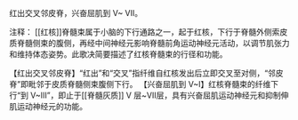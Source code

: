 红出交叉邻皮脊，兴奋屈肌到 V~ VII。

注释：
[[红核]]脊髓束属于小脑的下行通路之一，起于红核，下行于脊髓外侧索皮质脊髓侧束的腹侧，再经中间神经元影响脊髓前角运动神经元活动，以调节肌张力和维持体态姿势。此歌决简要描述了红核脊髓束的行径和功能。

【红出交叉邻皮脊】“红出”和“交叉”指纤维自红核发出后立即交叉至对侧，“邻皮脊”即毗邻于皮质脊髓侧束腹侧下行。
【兴奋屈肌到 V~I】红核脊髓束的纤维下行“到 V~Ⅲ”，即止于[[脊髓灰质]] V 层~Ⅶ层，具有兴奋屈肌运动神经元和抑制伸肌运动神经元的功能。
